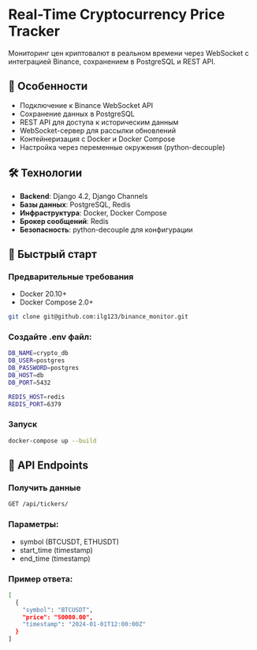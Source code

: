 # Real-Time Cryptocurrency Price Tracker

Мониторинг цен криптовалют в реальном времени через WebSocket с интеграцией Binance, сохранением в PostgreSQL и REST API.

## 🌟 Особенности

- Подключение к Binance WebSocket API
- Сохранение данных в PostgreSQL
- REST API для доступа к историческим данным
- WebSocket-сервер для рассылки обновлений
- Контейнеризация с Docker и Docker Compose
- Настройка через переменные окружения (python-decouple)

## 🛠 Технологии

- **Backend**: Django 4.2, Django Channels
- **Базы данных**: PostgreSQL, Redis
- **Инфраструктура**: Docker, Docker Compose
- **Брокер сообщений**: Redis
- **Безопасность**: python-decouple для конфигурации

## 🚀 Быстрый старт

### Предварительные требования
- Docker 20.10+
- Docker Compose 2.0+

```bash
git clone git@github.com:ilg123/binance_monitor.git
```

### Создайте .env файл:
```bash
DB_NAME=crypto_db
DB_USER=postgres
DB_PASSWORD=postgres
DB_HOST=db
DB_PORT=5432

REDIS_HOST=redis
REDIS_PORT=6379
```

### Запуск
```bash
docker-compose up --build
```

## 📡 API Endpoints

### Получить данные
```bash
GET /api/tickers/
```

### Параметры:

* symbol (BTCUSDT, ETHUSDT)
* start_time (timestamp)
* end_time (timestamp)

### Пример ответа:
```bash
[
  {
    "symbol": "BTCUSDT",
    "price": "50000.00",
    "timestamp": "2024-01-01T12:00:00Z"
  }
]
```